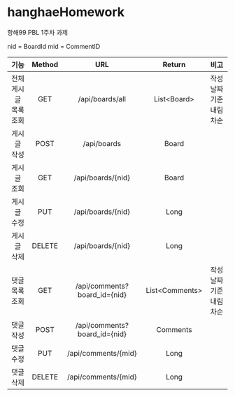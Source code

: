 # hanghaeHomework
항해99 PBL 1주차 과제

  nid = BoardId
  mid = CommentID

  |**기능**|**Method**|**URL**|**Return**|**비고**
  |:---:|:---:|:---:|:---:|:---:|
  |전체 게시글 목록 조회|GET|/api/boards/all|List\<Board\>|작성 날짜 기준 내림차순|
  |게시글 작성|POST|/api/boards|Board|
  |게시글 조회|GET|/api/boards/{nid}|Board|
  |게시글 수정|PUT|/api/boards/{nid}|Long|
  |게시글 삭제|DELETE|/api/boards/{nid}|Long|
  |댓글 목록 조회|GET|/api/comments?board_id={nid} |List\<Comments\>|작성 날짜 기준 내림차순|
  |댓글 작성|POST|/api/comments?board_id={nid} |Comments|
  |댓글 수정|PUT|/api/comments/{mid}|Long|
  |댓글 삭제|DELETE|/api/comments/{mid}|Long|
